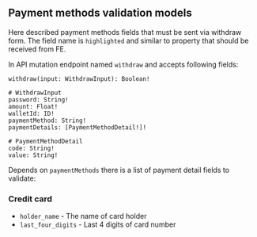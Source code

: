 ## Payment methods validation models
Here described payment methods fields that must be sent via withdraw form.
The field name is `highlighted` and similar to property that should be received from FE. 

In API mutation endpoint named `withdraw` and accepts following fields:
```
withdraw(input: WithdrawInput): Boolean!

# WithdrawInput
password: String!
amount: Float!
walletId: ID!
paymentMethod: String!
paymentDetails: [PaymentMethodDetail!]!

# PaymentMethodDetail
code: String!
value: String!
```

Depends on `paymentMethods` there is a list of payment detail fields to validate:

### Credit card
* `holder_name` - The name of card holder
* `last_four_digits` - Last 4 digits of card number
